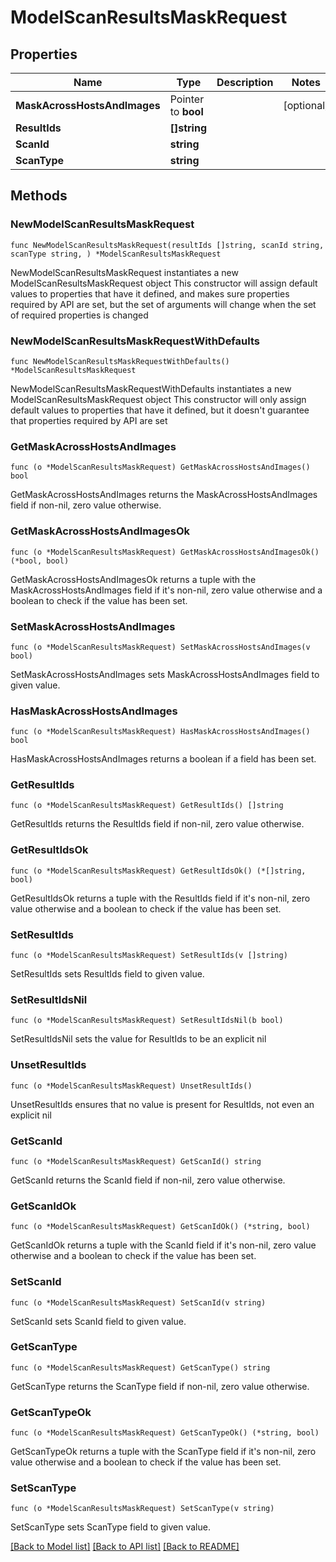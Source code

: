 # ModelScanResultsMaskRequest

## Properties

Name | Type | Description | Notes
------------ | ------------- | ------------- | -------------
**MaskAcrossHostsAndImages** | Pointer to **bool** |  | [optional] 
**ResultIds** | **[]string** |  | 
**ScanId** | **string** |  | 
**ScanType** | **string** |  | 

## Methods

### NewModelScanResultsMaskRequest

`func NewModelScanResultsMaskRequest(resultIds []string, scanId string, scanType string, ) *ModelScanResultsMaskRequest`

NewModelScanResultsMaskRequest instantiates a new ModelScanResultsMaskRequest object
This constructor will assign default values to properties that have it defined,
and makes sure properties required by API are set, but the set of arguments
will change when the set of required properties is changed

### NewModelScanResultsMaskRequestWithDefaults

`func NewModelScanResultsMaskRequestWithDefaults() *ModelScanResultsMaskRequest`

NewModelScanResultsMaskRequestWithDefaults instantiates a new ModelScanResultsMaskRequest object
This constructor will only assign default values to properties that have it defined,
but it doesn't guarantee that properties required by API are set

### GetMaskAcrossHostsAndImages

`func (o *ModelScanResultsMaskRequest) GetMaskAcrossHostsAndImages() bool`

GetMaskAcrossHostsAndImages returns the MaskAcrossHostsAndImages field if non-nil, zero value otherwise.

### GetMaskAcrossHostsAndImagesOk

`func (o *ModelScanResultsMaskRequest) GetMaskAcrossHostsAndImagesOk() (*bool, bool)`

GetMaskAcrossHostsAndImagesOk returns a tuple with the MaskAcrossHostsAndImages field if it's non-nil, zero value otherwise
and a boolean to check if the value has been set.

### SetMaskAcrossHostsAndImages

`func (o *ModelScanResultsMaskRequest) SetMaskAcrossHostsAndImages(v bool)`

SetMaskAcrossHostsAndImages sets MaskAcrossHostsAndImages field to given value.

### HasMaskAcrossHostsAndImages

`func (o *ModelScanResultsMaskRequest) HasMaskAcrossHostsAndImages() bool`

HasMaskAcrossHostsAndImages returns a boolean if a field has been set.

### GetResultIds

`func (o *ModelScanResultsMaskRequest) GetResultIds() []string`

GetResultIds returns the ResultIds field if non-nil, zero value otherwise.

### GetResultIdsOk

`func (o *ModelScanResultsMaskRequest) GetResultIdsOk() (*[]string, bool)`

GetResultIdsOk returns a tuple with the ResultIds field if it's non-nil, zero value otherwise
and a boolean to check if the value has been set.

### SetResultIds

`func (o *ModelScanResultsMaskRequest) SetResultIds(v []string)`

SetResultIds sets ResultIds field to given value.


### SetResultIdsNil

`func (o *ModelScanResultsMaskRequest) SetResultIdsNil(b bool)`

 SetResultIdsNil sets the value for ResultIds to be an explicit nil

### UnsetResultIds
`func (o *ModelScanResultsMaskRequest) UnsetResultIds()`

UnsetResultIds ensures that no value is present for ResultIds, not even an explicit nil
### GetScanId

`func (o *ModelScanResultsMaskRequest) GetScanId() string`

GetScanId returns the ScanId field if non-nil, zero value otherwise.

### GetScanIdOk

`func (o *ModelScanResultsMaskRequest) GetScanIdOk() (*string, bool)`

GetScanIdOk returns a tuple with the ScanId field if it's non-nil, zero value otherwise
and a boolean to check if the value has been set.

### SetScanId

`func (o *ModelScanResultsMaskRequest) SetScanId(v string)`

SetScanId sets ScanId field to given value.


### GetScanType

`func (o *ModelScanResultsMaskRequest) GetScanType() string`

GetScanType returns the ScanType field if non-nil, zero value otherwise.

### GetScanTypeOk

`func (o *ModelScanResultsMaskRequest) GetScanTypeOk() (*string, bool)`

GetScanTypeOk returns a tuple with the ScanType field if it's non-nil, zero value otherwise
and a boolean to check if the value has been set.

### SetScanType

`func (o *ModelScanResultsMaskRequest) SetScanType(v string)`

SetScanType sets ScanType field to given value.



[[Back to Model list]](../README.md#documentation-for-models) [[Back to API list]](../README.md#documentation-for-api-endpoints) [[Back to README]](../README.md)


